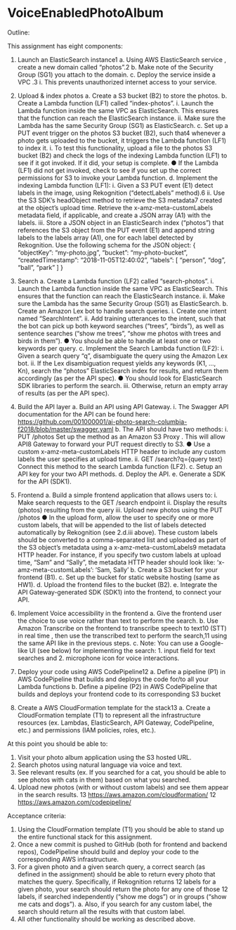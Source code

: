 # VoiceEnabledPhotoAlbum

Outline:

This assignment has eight components:

1. Launch an ElasticSearch instance1
  a. Using AWS ElasticSearch service , create a new domain called “photos”.2
  b. Make note of the Security Group (SG1) you attach to the domain.
  c. Deploy the service inside a VPC .3
    i. This prevents unauthorized internet access to your service.
    
2. Upload & index photos
  a. Create a S3 bucket (B2) to store the photos.
  b. Create a Lambda function (LF1) called “index-photos”.
    i. Launch the Lambda function inside the same VPC as ElasticSearch. This ensures that the function can reach the ElasticSearch instance.
    ii. Make sure the Lambda has the same Security Group (SG1) as ElasticSearch.
  c. Set up a PUT event trigger on the photos S3 bucket (B2), such that4 whenever a photo gets uploaded to the bucket, it triggers the Lambda function (LF1) to index it.
    i. To test this functionality, upload a file to the photos S3 bucket (B2) and check the logs of the indexing Lambda function (LF1) to see if it got invoked. If it did, your setup is complete.
        ● If the Lambda (LF1) did not get invoked, check to see if you set up the correct permissions for S3 to invoke your Lambda function.
  d. Implement the indexing Lambda function (LF1):
    i. Given a S3 PUT event (E1) detect labels in the image, using Rekognition (“detectLabels” method).6
    ii. Use the S3 SDK’s headObject method to retrieve the S3 metadata7 created at the object’s upload time. Retrieve the x-amz-meta-customLabels metadata field, if applicable, and create a JSON array (A1) with the labels.
    iii. Store a JSON object in an ElasticSearch index (“photos”) that references the S3 object from the PUT event (E1) and append string labels to the labels array (A1), one for each label detected by Rekognition.
         Use the following schema for the JSON object:
          {
          “objectKey”: “my-photo.jpg”,
          “bucket”: “my-photo-bucket”,
          “createdTimestamp”: “2018-11-05T12:40:02”,
          “labels”: [
          “person”,
          “dog”,
          “ball”,
          “park”
          ]
          }
3. Search
  a. Create a Lambda function (LF2) called “search-photos”.
    i. Launch the Lambda function inside the same VPC as ElasticSearch. This ensures that the function can reach the ElasticSearch instance.
    ii. Make sure the Lambda has the same Security Group (SG1) as ElasticSearch.
  b. Create an Amazon Lex bot to handle search queries.
    i. Create one intent named “SearchIntent”.
    ii. Add training utterances to the intent, such that the bot can pick up both keyword searches (“trees”, “birds”), as well as sentence searches (“show me trees”, “show me photos with trees and birds in them”).
        ● You should be able to handle at least one or two keywords per query.
  c. Implement the Search Lambda function (LF2):
     i. Given a search query “q”, disambiguate the query using the Amazon Lex bot.
     ii. If the Lex disambiguation request yields any keywords (K1, ..., Kn), search the “photos” ElasticSearch index for results, and return them accordingly (as per the API spec).
        ● You should look for ElasticSearch SDK libraries to perform the search.
     iii. Otherwise, return an empty array of results (as per the API spec).
     
4. Build the API layer
  a. Build an API using API Gateway.
    i. The Swagger API documentation for the API can be found here: https://github.com/001000001/ai-photo-search-columbia-f2018/blob/master/swagger.yaml
  b. The API should have two methods:
    i. PUT /photos Set up the method as an Amazon S3 Proxy . This will allow API8 Gateway to forward your PUT request directly to S3.
      ● Use a custom x-amz-meta-customLabels HTTP header to include any custom labels the user specifies at upload time.
    ii. GET /search?q={query text} Connect this method to the search Lambda function (LF2).
  c. Setup an API key for your two API methods.
  d. Deploy the API.
  e. Generate a SDK for the API (SDK1).
  
5. Frontend
  a. Build a simple frontend application that allows users to:
    i. Make search requests to the GET /search endpoint
    ii. Display the results (photos) resulting from the query
    iii. Upload new photos using the PUT /photos
      ● In the upload form, allow the user to specify one or more custom labels, that will be appended to the list of labels detected automatically by Rekognition (see 2.d.iii above). These custom labels should be converted to a comma-separated list and uploaded as part of the S3 object’s metadata using a x-amz-meta-customLabels9 metadata HTTP header. For instance, if you specify two custom labels at upload time, “Sam” and “Sally”, the metadata HTTP header should look like: ‘x-amz-meta-customLabels’: ‘Sam, Sally’
  b. Create a S3 bucket for your frontend (B1).
  c. Set up the bucket for static website hosting (same as HW1).
  d. Upload the frontend files to the bucket (B2).
  e. Integrate the API Gateway-generated SDK (SDK1) into the frontend, to connect your API.

6. Implement Voice accessibility in the frontend
  a. Give the frontend user the choice to use voice rather than text to perform the search.
  b. Use Amazon Transcribe on the frontend to transcribe speech to text10 (STT) in real time , then use the transcribed text to perform the search,11 using the same API like in the previous steps.
  c. Note: You can use a Google-like UI (see below) for implementing the search: 1. input field for text searches and 2. microphone icon for voice interactions.

7. Deploy your code using AWS CodePipeline12
  a. Define a pipeline (P1) in AWS CodePipeline that builds and deploys the code for/to all your Lambda functions
  b. Define a pipeline (P2) in AWS CodePipeline that builds and deploys your frontend code to its corresponding S3 bucket

8. Create a AWS CloudFormation template for the stack13
  a. Create a CloudFormation template (T1) to represent all the infrastructure resources (ex. Lambdas, ElasticSearch, API Gateway, CodePipeline, etc.) and permissions (IAM policies, roles, etc.).



At this point you should be able to:
1. Visit your photo album application using the S3 hosted URL.
2. Search photos using natural language via voice and text.
3. See relevant results (ex. If you searched for a cat, you should be able to see photos with cats in them) based on what you searched.
4. Upload new photos (with or without custom labels) and see them appear in the search results.
13 https://aws.amazon.com/cloudformation/
12 https://aws.amazon.com/codepipeline/


Acceptance criteria:
1. Using the CloudFormation template (T1) you should be able to stand up the entire functional stack for this assignment.
2. Once a new commit is pushed to GitHub (both for frontend and backend repos), CodePipeline should build and deploy your code to the corresponding AWS infrastructure.
3. For a given photo and a given search query, a correct search (as defined in the assignment) should be able to return every photo that matches the query. Specifically, if Rekognition returns 12 labels for a given photo, your search should return the photo for any one of those 12 labels, if searched independently (“show me dogs”) or in groups (“show me cats and dogs”).
a. Also, if you search for any custom label, the search should return all the results with that custom label.
4. All other functionality should be working as described above.
